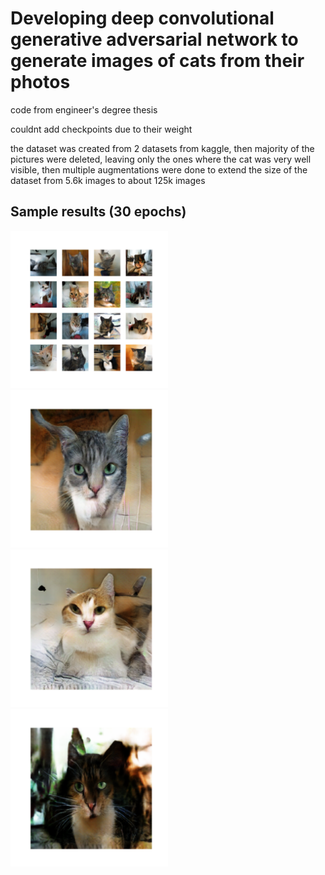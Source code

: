 # Developing deep convolutional generative adversarial network to generate images of cats from their photos

code from engineer's degree thesis 

couldnt add checkpoints due to their weight

the dataset was created from 2 datasets from kaggle, then majority of the pictures were deleted, leaving only the ones where the cat was very well visible, then multiple augmentations were done to extend the size of the dataset from 5.6k images to about 125k images

## Sample results (30 epochs)

<img src="./samples/cat1.png" width="50%" height="50%">
<img src="./samples/cat2.png" width="50%" height="50%">
<img src="./samples/cat3.png" width="50%" height="50%">
<img src="./samples/cat4.png" width="50%" height="50%">
